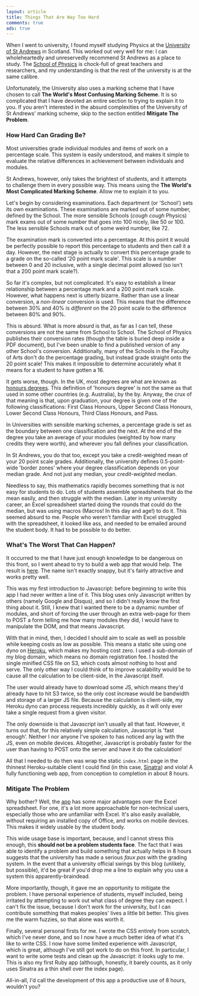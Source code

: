 ```yaml
---
layout: article
title: Things That Are Way Too Hard
comments: true
ads: true
---
```


When I went to university, I found myself studying Physics at the
[University of St Andrews](http://www.st-andrews.ac.uk/) in Scotland. This
worked out very well for me: I can wholeheartedly and unreservedly recommend
St Andrews as a place to study. The
[School of Physics](http://www.st-andrews.ac.uk/physics/staff_students/index.php)
is chock-full of great teachers and researchers, and my understanding is that
the rest of the university is at the same calibre.

Unfortunately, the University also uses a marking scheme that I have chosen to
call **The World's Most Confusing Marking Scheme**. It is so complicated that
I have devoted an entire section to trying to explain it to you. If you aren't
interested in the absurd complexities of the University of St Andrews' marking
scheme, skip to the section entitled **Mitigate The Problem**.

### How Hard Can Grading Be?

Most universities grade individual modules and items of work on a percentage
scale. This system is easily understood, and makes it simple to evaluate the
relative differences in achievement between individuals and modules.

St Andrews, however, only takes the brightest of students, and it attempts to
challenge them in every possible way. This means using the **The World's Most
Complicated Marking Scheme**. Allow me to explain it to you.

Let's begin by considering examinations. Each department (or 'School') sets
its own examinations. These examinations are marked out of some number,
defined by the School. The more sensible Schools (*cough cough* Physics) mark
exams out of some number that goes into 100 nicely, like 50 or 100. The less
sensible Schools mark out of some weird number, like 72.

The examination mark is converted into a percentage. At this point it would
be perfectly possible to report this percentage to students and then call it a
day. However, the next stage is actually to convert this percentage grade to a
grade on the so-called '20 point mark scale'. This scale is a number between
0 and 20 inclusive, with a single decimal point allowed (so isn't that a 200
point mark scale?).

So far it's complex, but not complicated. It's easy to establish a linear
relationship between a percentage mark and a 200 point mark scale. However,
what happens next is utterly bizarre. Rather than use a linear conversion,
a *non-linear* conversion is used. This means that the difference between 30%
and 40% is *different* on the 20 point scale to the difference between 80% and
90%.

This is absurd. What is more absurd is that, as far as I can tell, these
conversions are not the same from School to School. The School of Physics
publishes their conversion rates (though the table is buried deep inside a PDF
document), but I've been unable to find a published version of any other
School's conversion. Additionally, many of the Schools in the Faculty of Arts
don't do the percentage grading, but instead grade straight onto the 20 point
scale! This makes it impossible to determine accurately what it means for a
student to have gotten a 16.

It gets worse, though. In the UK, most degrees are what are known as
[honours degrees](http://en.wikipedia.org/wiki/British_undergraduate_degree_classification).
This definition of 'honours degree' is not the same as that used in some other
countries (e.g. Australia), by the by. Anyway, the crux of that meaning is
that, upon graduation, your degree is given one of the following
classifications: First Class Honours, Upper Second Class Honours, Lower
Second Class Honours, Third Class Honours, and Pass.

In Universities with sensible marking schemes, a percentage grade is set as
the boundary between one classification and the next. At the end of the degree
you take an average of your modules (weighted by how many credits they were
worth), and wherever you fall defines your classification.

In St Andrews, you do that too, except you take a credit-weighted mean of your
20 point scale grades. Additionally, the university defines 0.5-point-wide
'border zones' where your degree classification depends on your median grade.
And not just any median, your *credit-weighted* median.

Needless to say, this mathematics rapidly becomes something that is not easy
for students to do. Lots of students assemble spreadsheets that do the mean
easily, and then struggle with the median. Later in my university career, an
Excel spreadsheet started doing the rounds that could do the median, but was
using macros (Macros! In this day and age!) to do it. This seemed absurd to
me. People who weren't familiar with Excel struggled with the spreadsheet, it
looked like ass, and needed to be emailed around the student body. It had to
be possible to do better.

### What's The Worst That Can Happen?

It occurred to me that I have just enough knowledge to be dangerous on this
front, so I went ahead to try to build a web app that would help. The result is
[here](http://grades.lukasa.co.uk/). The name isn't exactly snappy, but it's
fairly attractive and works pretty well.

This was my first introduction to Javascript: before beginning to write this
app I had never written a line of it. This blog uses only Javascript written
by others (namely Google and Disqus), and so I didn't really know the first
thing about it. Still, I knew that I wanted there to be a dynamic number of
modules, and short of forcing the user through an extra web-page for them to
POST a form telling me how many modules they did, I would have to manipulate
the DOM, and that means Javascript.

With that in mind, then, I decided I should aim to scale as well as possible
while keeping costs as low as possible. This means a static site using one
dyno on [Heroku](http://www.heroku.com/), which makes my hosting cost zero. I
used a sub-domain of my blog domain, which means no domain registration fee. I
hosted the single minified CSS file on S3, which costs almost nothing to host
and serve. The only other way I could think of to improve scalability would be
to cause all the calculation to be client-side, in the Javascript itself.

The user would already have to download some JS, which means they'd already
have to hit S3 twice, so the only cost increase would be bandwidth and storage
of a larger JS file. Because the calculation is client-side, my Heroku dyno
can process requests incredibly quickly, as it will only ever take a single
request from a given visitor.

The only downside is that Javascript isn't usually all that fast. However, it
turns out that, for this relatively simple calculation, Javascript is 'fast
enough'. Neither I nor anyone I've spoken to has noticed any lag with the JS,
even on mobile devices. Altogether, Javascript is probably faster for the user
than having to POST onto the server and have it do the calculation!

All that I needed to do then was wrap the static `index.html` page in the
thinnest Heroku-suitable client I could find (in this case,
[Sinatra](http://www.sinatrarb.com/)) and viola! A fully functioning web app,
from conception to completion in about 8 hours.

### Mitigate The Problem

Why bother? Well, the [app](http://grades.lukasa.co.uk/') has some major
advantages over the Excel spreadsheet. For one, it's a lot more approachable
for non-technical users, especially those who are unfamiliar with Excel. It's
also easily available, without requiring an installed copy of Office, and
works on mobile devices. This makes it widely usable by the student body.

This wide usage base is important, because, and I cannot stress this enough,
this **should not be a problem students face**. The fact that I was able to
identify a problem and build something that actually helps in 8 hours suggests
that the university has made a serious *faux pas* with the grading system. In
the event that a university official swings by this blog (unlikely, but
possible), it'd be great if you'd drop me a line to explain why you use a
system this apparently-braindead.

More importantly, though, it gave me an opportunity to mitigate the problem.
I have personal experience of students, myself included, being irritated by
attempting to work out what class of degree they can expect. I can't fix the
issue, because I don't work for the university, but I can contribute something
that makes peoples' lives a little bit better. This gives me the warm fuzzies,
so that alone was worth it.

Finally, several personal firsts for me. I wrote the CSS entirely from
scratch, which I've never done, and so I now have a much better idea of what
it's like to write CSS. I now have some limited experience with Javascript,
which is great, although I've still got work to do on this front. In
particular, I want to write some tests and clean up the Javascript: it looks
ugly to me. This is also my first Ruby app (although, honestly, it barely
counts, as it only uses Sinatra as a thin shell over the index page).

All-in-all, I'd call the development of this app a productive use of 8 hours,
wouldn't you?
